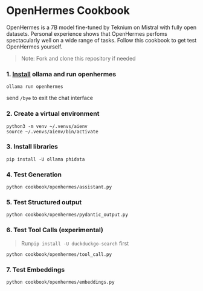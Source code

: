 # OpenHermes Cookbook

OpenHermes is a 7B model fine-tuned by Teknium on Mistral with fully open datasets.
Personal experience shows that OpenHermes perfoms spectacularly well on a wide range of tasks.
Follow this cookbook to get test OpenHermes yourself.

> Note: Fork and clone this repository if needed

### 1. [Install](https://github.com/ollama/ollama?tab=readme-ov-file#macos) ollama and run openhermes

```shell
ollama run openhermes
```

send `/bye` to exit the chat interface

### 2. Create a virtual environment

```shell
python3 -m venv ~/.venvs/aienv
source ~/.venvs/aienv/bin/activate
```

### 3. Install libraries

```shell
pip install -U ollama phidata
```

### 4. Test Generation

```shell
python cookbook/openhermes/assistant.py
```

### 5. Test Structured output

```shell
python cookbook/openhermes/pydantic_output.py
```

### 6. Test Tool Calls (experimental)

> Run`pip install -U duckduckgo-search` first

```shell
python cookbook/openhermes/tool_call.py
```

### 7. Test Embeddings

```shell
python cookbook/openhermes/embeddings.py
```
